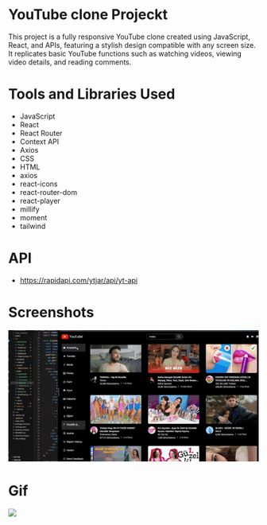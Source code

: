 # YouTube clone Projeckt

This project is a fully responsive YouTube clone created using JavaScript, React, and APIs, featuring a stylish design compatible with any screen size. It replicates basic YouTube functions such as watching videos, viewing video details, and reading comments.

# Tools and Libraries Used

- JavaScript
- React
- React Router
- Context API
- Axios
- CSS
- HTML 
- axios
- react-icons
- react-router-dom
- react-player 
- millify 
- moment 
- tailwind 

# API

- https://rapidapi.com/ytjar/api/yt-api

# Screenshots

![](1.jpg)

# Gif

![](React_Youtube_Clone.gif)
